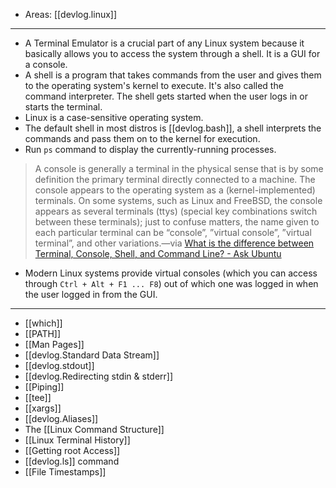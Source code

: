 
- Areas: [[devlog.linux]]

---

- A <span class="underline">Terminal Emulator</span> is a crucial part of any Linux system because it basically allows you to access the system through a shell. It is a GUI for a console.
- A shell is a program that takes commands from the user and gives them to the operating system's kernel to execute. It's also called the command interpreter. The shell gets started when the user logs in or starts the terminal.
- Linux is a case-sensitive operating system.
- The default shell in most distros is [[devlog.bash]], a shell interprets the commands and pass them on to the kernel for execution.
- Run `ps` command to display the currently-running processes.

> A console is generally a terminal in the physical sense that is by some definition the primary terminal directly connected to a machine. The console appears to the operating system as a (kernel-implemented) terminals. On some systems, such as Linux and FreeBSD, the console appears as several terminals (ttys) (special key combinations switch between these terminals); just to confuse matters, the name given to each particular terminal can be “console”, ”virtual console”, ”virtual terminal”, and other variations.—via [What is the difference between Terminal, Console, Shell, and Command Line? - Ask Ubuntu](https://askubuntu.com/questions/506510/what-is-the-difference-between-terminal-console-shell-and-command-line)

- Modern Linux systems provide virtual consoles (which you can access through `Ctrl + Alt + F1 ... F8`) out of which one was logged in when the user logged in from the GUI.

---

- [[which]]
- [[PATH]]
- [[Man Pages]]
- [[devlog.Standard Data Stream]]
- [[devlog.stdout]]
- [[devlog.Redirecting stdin & stderr]]
- [[Piping]]
- [[tee]]
- [[xargs]]
- [[devlog.Aliases]]
- The [[Linux Command Structure]]
- [[Linux Terminal History]]
- [[Getting root Access]]
- [[devlog.ls]] command
- [[File Timestamps]]
